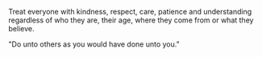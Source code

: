 Treat everyone with kindness, respect, care, patience and understanding regardless of who they are, their age, where they come from or what they believe.

"Do unto others as you would have done unto you."
